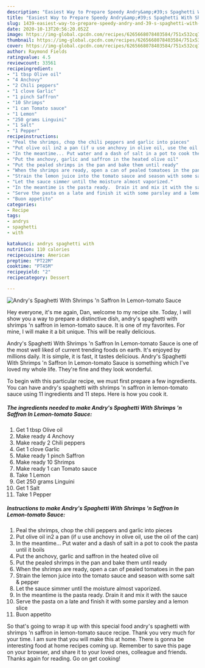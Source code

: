 ```yaml
---
description: "Easiest Way to Prepare Speedy Andry&amp;#39;s Spaghetti With Shrimps &amp;#39;n Saffron In Lemon-tomato Sauce"
title: "Easiest Way to Prepare Speedy Andry&amp;#39;s Spaghetti With Shrimps &amp;#39;n Saffron In Lemon-tomato Sauce"
slug: 1439-easiest-way-to-prepare-speedy-andry-and-39-s-spaghetti-with-shrimps-and-39-n-saffron-in-lemon-tomato-sauce
date: 2020-10-13T20:56:20.052Z
image: https://img-global.cpcdn.com/recipes/6265668078403584/751x532cq70/andrys-spaghetti-with-shrimps-n-saffron-in-lemon-tomato-sauce-recipe-main-photo.jpg
thumbnail: https://img-global.cpcdn.com/recipes/6265668078403584/751x532cq70/andrys-spaghetti-with-shrimps-n-saffron-in-lemon-tomato-sauce-recipe-main-photo.jpg
cover: https://img-global.cpcdn.com/recipes/6265668078403584/751x532cq70/andrys-spaghetti-with-shrimps-n-saffron-in-lemon-tomato-sauce-recipe-main-photo.jpg
author: Raymond Fields
ratingvalue: 4.5
reviewcount: 33561
recipeingredient:
- "1 tbsp Olive oil"
- "4 Anchovy"
- "2 Chili peppers"
- "1 clove Garlic"
- "1 pinch Saffron"
- "10 Shrimps"
- "1 can Tomato sauce"
- "1 Lemon"
- "250 grams Linguini"
- "1 Salt"
- "1 Pepper"
recipeinstructions:
- "Peal the shrimps, chop the chili peppers and garlic into pieces"
- "Put olive oil in2 a pan (if u use anchovy in olive oil, use the oil of the can)"
- "In the meantime... Put water and a dash of salt in a pot to cook the pasta until it boils"
- "Put the anchovy, garlic and saffron in the heated olive oil"
- "Put the pealed shrimps in the pan and bake them until ready"
- "When the shrimps are ready, open a can of pealed tomatoes in the pan"
- "Strain the lemon juice into the tomato sauce and season with some salt &amp; pepper"
- "Let the sauce simmer until the moisture almost vaporized."
- "In the meantime is the pasta ready.  Drain it and mix it with the sauce"
- "Serve the pasta on a late and finish it with some parsley and a lemon slice"
- "Buon appetito"
categories:
- Recipe
tags:
- andrys
- spaghetti
- with

katakunci: andrys spaghetti with 
nutrition: 110 calories
recipecuisine: American
preptime: "PT22M"
cooktime: "PT45M"
recipeyield: "2"
recipecategory: Dessert

---
```



![Andry&#39;s Spaghetti With Shrimps &#39;n Saffron In Lemon-tomato Sauce](https://img-global.cpcdn.com/recipes/6265668078403584/751x532cq70/andrys-spaghetti-with-shrimps-n-saffron-in-lemon-tomato-sauce-recipe-main-photo.jpg)

Hey everyone, it's me again, Dan, welcome to my recipe site. Today, I will show you a way to prepare a distinctive dish, andry&#39;s spaghetti with shrimps &#39;n saffron in lemon-tomato sauce. It is one of my favorites. For mine, I will make it a bit unique. This will be really delicious.

Andry&#39;s Spaghetti With Shrimps &#39;n Saffron In Lemon-tomato Sauce is one of the most well liked of current trending foods on earth. It's enjoyed by millions daily. It is simple, it is fast, it tastes delicious. Andry&#39;s Spaghetti With Shrimps &#39;n Saffron In Lemon-tomato Sauce is something which I've loved my whole life. They're fine and they look wonderful.




To begin with this particular recipe, we must first prepare a few ingredients. You can have andry&#39;s spaghetti with shrimps &#39;n saffron in lemon-tomato sauce using 11 ingredients and 11 steps. Here is how you cook it.

<!--inarticleads1-->

##### The ingredients needed to make Andry&#39;s Spaghetti With Shrimps &#39;n Saffron In Lemon-tomato Sauce:

1. Get 1 tbsp Olive oil
1. Make ready 4 Anchovy
1. Make ready 2 Chili peppers
1. Get 1 clove Garlic
1. Make ready 1 pinch Saffron
1. Make ready 10 Shrimps
1. Make ready 1 can Tomato sauce
1. Take 1 Lemon
1. Get 250 grams Linguini
1. Get 1 Salt
1. Take 1 Pepper




<!--inarticleads2-->

##### Instructions to make Andry&#39;s Spaghetti With Shrimps &#39;n Saffron In Lemon-tomato Sauce:

1. Peal the shrimps, chop the chili peppers and garlic into pieces
1. Put olive oil in2 a pan (if u use anchovy in olive oil, use the oil of the can)
1. In the meantime... Put water and a dash of salt in a pot to cook the pasta until it boils
1. Put the anchovy, garlic and saffron in the heated olive oil
1. Put the pealed shrimps in the pan and bake them until ready
1. When the shrimps are ready, open a can of pealed tomatoes in the pan
1. Strain the lemon juice into the tomato sauce and season with some salt &amp; pepper
1. Let the sauce simmer until the moisture almost vaporized.
1. In the meantime is the pasta ready.  Drain it and mix it with the sauce
1. Serve the pasta on a late and finish it with some parsley and a lemon slice
1. Buon appetito




So that's going to wrap it up with this special food andry&#39;s spaghetti with shrimps &#39;n saffron in lemon-tomato sauce recipe. Thank you very much for your time. I am sure that you will make this at home. There is gonna be interesting food at home recipes coming up. Remember to save this page on your browser, and share it to your loved ones, colleague and friends. Thanks again for reading. Go on get cooking!
